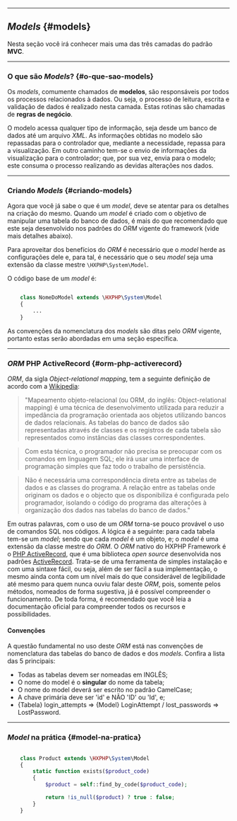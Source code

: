 ----
## *Models* {#models}
Nesta seção você irá conhecer mais uma das três camadas do padrão **MVC**.

----

### O que são *Models*? {#o-que-sao-models}
Os *models*, comumente chamados de **modelos**, são responsáveis por todos os processos relacionados à dados. Ou seja, o processo de leitura, escrita e validação de dados é realizado nesta camada. Estas rotinas são chamadas de **regras de negócio**.

O modelo acessa qualquer tipo de informação, seja desde um banco de dados até um arquivo *XML*.
As informações obtidas no modelo são repassadas para o controlador que, mediante a necessidade, repassa para a visualização. Em outro caminho tem-se o envio de informações da visualização para o controlador; que, por sua vez, envia para o modelo; este consuma o processo realizando as devidas alterações nos dados.

----

### Criando *Models* {#criando-models}
Agora que você já sabe o que é um *model*, deve se atentar para os detalhes na criação do mesmo. Quando um *model* é criado com o objetivo de manipular uma tabela do banco de dados, é mais do que recomendado que este seja desenvolvido nos padrões do *ORM* vigente do framework (vide mais detalhes abaixo).

Para aproveitar dos benefícios do *ORM* é necessário que o *model* herde as configurações dele e, para tal, é necessário que o seu *model* seja uma extensão da classe mestre `\HXPHP\System\Model`.

O código base de um *model* é:
``` php

	class NomeDoModel extends \HXPHP\System\Model
	{
		...
	}
```

As convenções da nomenclatura dos *models* são ditas pelo *ORM* vigente, portanto estas serão abordadas em uma seção específica.

----

### *ORM* PHP ActiveRecord {#orm-php-activerecord}

*ORM*, da sigla *Object-relational mapping*, tem a seguinte definição de acordo com a [Wikipedia](http://pt.wikipedia.org/wiki/Mapeamento_objeto-relacional):
> "Mapeamento objeto-relacional (ou ORM, do inglês: Object-relational mapping) é uma técnica de desenvolvimento utilizada para reduzir a impedância da programação orientada aos objetos utilizando bancos de dados relacionais. As tabelas do banco de dados são representadas através de classes e os registros de cada tabela são representados como instâncias das classes correspondentes.

> Com esta técnica, o programador não precisa se preocupar com os comandos em linguagem SQL; ele irá usar uma interface de programação simples que faz todo o trabalho de persistência.

> Não é necessária uma correspondência direta entre as tabelas de dados e as classes do programa. A relação entre as tabelas onde originam os dados e o objecto que os disponibiliza é configurada pelo programador, isolando o código do programa das alterações à organização dos dados nas tabelas do banco de dados."

Em outras palavras, com o uso de um *ORM* torna-se pouco provável o uso de comandos SQL nos códigos.
A lógica é a seguinte: para cada tabela tem-se um *model*; sendo que cada *model* é um objeto, e; o *model* é uma extensão da classe mestre do *ORM*.
O *ORM* nativo do HXPHP Framework é o [PHP ActiveRecord](http://phpactiverecord.org/), que é uma biblioteca *open source* desenvolvida nos padrões [ActiveRecord](http://en.wikipedia.org/wiki/Active_record_pattern). Trata-se de uma ferramenta de simples instalação e com uma sintaxe fácil, ou seja, além de ser fácil a sua implementação, o mesmo ainda conta com um nível mais do que considerável de legibilidade até mesmo para quem nunca ouviu falar deste *ORM*, pois, somente pelos métodos, nomeados de forma sugestiva, já é possível compreender o funcionamento.
De toda forma, é recomendado que você leia a documentação oficial para compreender todos os recursos e possibilidades.

#### Convenções
A questão fundamental no uso deste *ORM* está nas convenções de nomenclatura das tabelas do banco de dados e dos *models*. Confira a lista das 5 principais:

+ Todas as tabelas devem ser nomeadas em INGLÊS;
+ O nome do model é o **singular** do nome da tabela;
+ O nome do model deverá ser escrito no padrão CamelCase;
+ A chave primária deve ser 'id' e NÃO 'ID' ou 'Id', e;
+ {Tabela} login_attempts => {Model} LoginAttempt / lost_passwords => LostPassword.

----

### *Model* na prática {#model-na-pratica}

``` php

	class Product extends \HXPHP\System\Model
	{
		static function exists($product_code)
		{
			$product = self::find_by_code($product_code);

			return !is_null($product) ? true : false;
		}
	}
```
